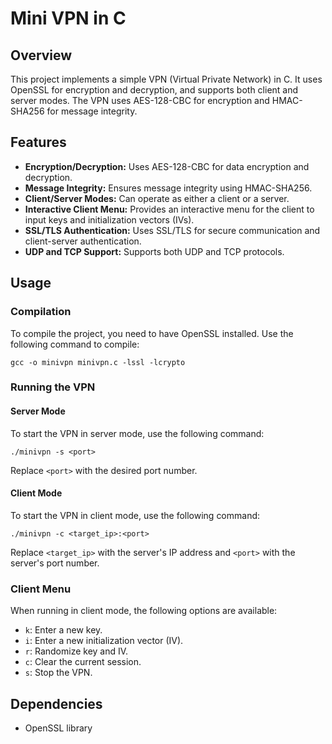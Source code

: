 # Mini VPN in C
## Overview
This project implements a simple VPN (Virtual Private Network) in C. It uses OpenSSL for encryption and decryption, and supports both client and server modes. The VPN uses AES-128-CBC for encryption and HMAC-SHA256 for message integrity.

## Features
- **Encryption/Decryption:** Uses AES-128-CBC for data encryption and decryption.
- **Message Integrity:** Ensures message integrity using HMAC-SHA256.
- **Client/Server Modes:** Can operate as either a client or a server.
- **Interactive Client Menu:** Provides an interactive menu for the client to input keys and initialization vectors (IVs).
- **SSL/TLS Authentication:** Uses SSL/TLS for secure communication and client-server authentication.
- **UDP and TCP Support:** Supports both UDP and TCP protocols.

## Usage
### Compilation
To compile the project, you need to have OpenSSL installed. Use the following command to compile:
```console
gcc -o minivpn minivpn.c -lssl -lcrypto
```
### Running the VPN
#### Server Mode
To start the VPN in server mode, use the following command:
```console
./minivpn -s <port>
```
Replace `<port>` with the desired port number.

#### Client Mode
To start the VPN in client mode, use the following command:
```console
./minivpn -c <target_ip>:<port>
```

Replace `<target_ip>` with the server's IP address and `<port>` with the server's port number.

### Client Menu
When running in client mode, the following options are available:

- `k`: Enter a new key.
- `i`: Enter a new initialization vector (IV).
- `r`: Randomize key and IV.
- `c`: Clear the current session.
- `s`: Stop the VPN.

## Dependencies
- OpenSSL library